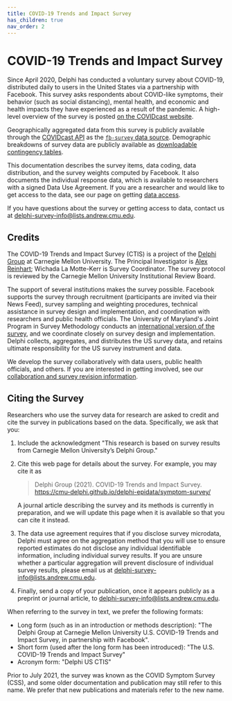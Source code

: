 ```yaml
---
title: COVID-19 Trends and Impact Survey
has_children: true
nav_order: 2
---
```


# COVID-19 Trends and Impact Survey

Since April 2020, Delphi has conducted a voluntary survey about COVID-19,
distributed daily to users in the United States via a partnership with Facebook.
This survey asks respondents about COVID-like symptoms, their behavior (such as
social distancing), mental health, and economic and health impacts they have
experienced as a result of the pandemic. A high-level overview of the survey is
posted [on the COVIDcast website](https://delphi.cmu.edu/covidcast/surveys/).

Geographically aggregated data from this survey is publicly available through
the [COVIDcast API](../api/covidcast.md) as the [`fb-survey` data source](../api/covidcast-signals/fb-survey.md).
Demographic breakdowns of survey data are publicly available as
[downloadable contingency tables](contingency-tables.md).

This documentation describes the survey items, data coding, data distribution,
and the survey weights computed by Facebook. It also documents the individual
response data, which is available to researchers with a signed Data Use
Agreement. If you are a researcher and would like to get access to the data, see
our page on getting [data access](data-access.md).

If you have questions about the survey or getting access to data, contact us at
<delphi-survey-info@lists.andrew.cmu.edu>.

## Credits

The COVID-19 Trends and Impact Survey (CTIS) is a project of the [Delphi
Group](https://delphi.cmu.edu/) at Carnegie Mellon University. The Principal
Investigator is [Alex Reinhart](https://www.refsmmat.com/); Wichada La
Motte-Kerr is Survey Coordinator. The survey protocol is reviewed by the
Carnegie Mellon University Institutional Review Board.

The support of several institutions makes the survey possible. Facebook supports
the survey through recruitment (participants are invited via their News Feed),
survey sampling and weighting procedures, technical assistance in survey design
and implementation, and coordination with researchers and public health
officials. The University of Maryland's Joint Program in Survey Methodology
conducts an [international version of the survey](https://covidmap.umd.edu/),
and we coordinate closely on survey design and implementation. Delphi collects,
aggregates, and distributes the US survey data, and retains ultimate
responsibility for the US survey instrument and data.

We develop the survey collaboratively with data users, public health officials,
and others. If you are interested in getting involved, see our
[collaboration and survey revision information](collaboration-revision.md).

## Citing the Survey

Researchers who use the survey data for research are asked to credit and cite
the survey in publications based on the data. Specifically, we ask that you:

1. Include the acknowledgment "This research is based on survey results from
   Carnegie Mellon University’s Delphi Group."
2. Cite this web page for details about the survey. For example, you may cite it
   as

    > Delphi Group (2021). COVID-19 Trends and Impact Survey.
    > <https://cmu-delphi.github.io/delphi-epidata/symptom-survey/>

    A journal article describing the survey and its methods is currently in
    preparation, and we will update this page when it is available so that you
    can cite it instead.
3. The data use agreement requires that if you disclose survey microdata, Delphi
   must agree on the aggregation method that you will use to ensure reported
   estimates do not disclose any individual identifiable information, including
   individual survey results. If you are unsure whether a particular aggregation
   will prevent disclosure of individual survey results, please email us at
   <delphi-survey-info@lists.andrew.cmu.edu>.
4. Finally, send a copy of your publication, once it appears publicly as a
   preprint or journal article, to <delphi-survey-info@lists.andrew.cmu.edu>.

When referring to the survey in text, we prefer the following formats:

* Long form (such as in an introduction or methods description): "The Delphi
  Group at Carnegie Mellon University U.S. COVID-19 Trends and Impact Survey, in
  partnership with Facebook".
* Short form (used after the long form has been introduced): "The U.S. COVID-19
  Trends and Impact Survey"
* Acronym form: "Delphi US CTIS"

Prior to July 2021, the survey was known as the COVID Symptom Survey (CSS), and
some older documentation and publication may still refer to this name. We prefer
that new publications and materials refer to the new name.
